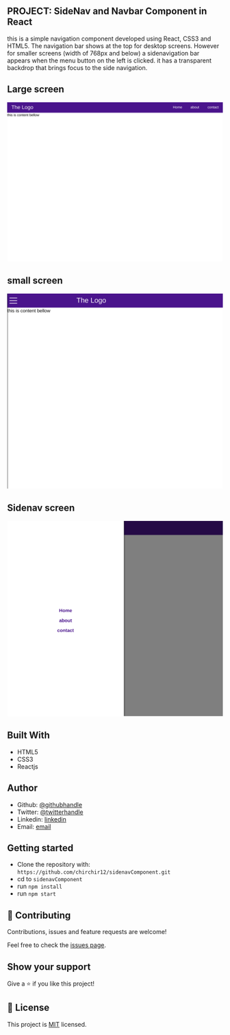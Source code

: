 ## PROJECT: SideNav and Navbar Component in React

this is a simple navigation component developed using React, CSS3 and HTML5. The navigation bar shows at the top for
desktop screens. However for smaller screens (width of 768px and below) a sidenavigation bar appears when the menu button on the left is clicked. it has a transparent backdrop that brings focus to the side navigation.

## Large screen

![screenshot](./screenshots/desktop.png)

## small screen

![screenshot](./screenshots/small.png)

## Sidenav screen

![screenshot](./screenshots/sidenav.png)

## Built With

- HTML5
- CSS3
- Reactjs

## Author

- Github: [@githubhandle](https://github.com/chirchir12)
- Twitter: [@twitterhandle](https://twitter.com/shadochir)
- Linkedin: [linkedin](https://www.linkedin.com/in/emmanuel-chirchir/)
- Email: [email](chirchir7370@gmail.com)

## Getting started

- Clone the repository with:
  `https://github.com/chirchir12/sidenavComponent.git`
- cd to `sidenavComponent`
- run `npm install`
- run `npm start`

## 🤝 Contributing

Contributions, issues and feature requests are welcome!

Feel free to check the [issues page](issues/).

## Show your support

Give a ⭐️ if you like this project!

## 📝 License

This project is [MIT](lic.url) licensed.

